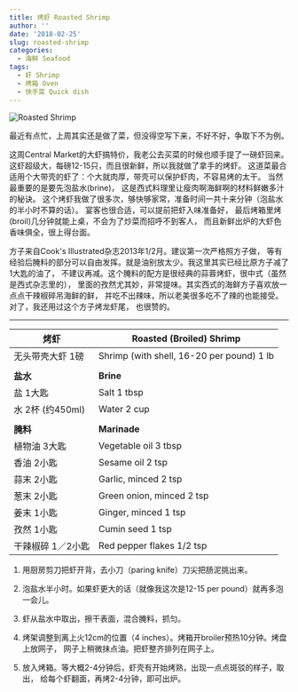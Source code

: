 ```yaml
---
title: 烤虾 Roasted Shrimp
author: ''
date: '2018-02-25'
slug: roasted-shrimp
categories:
  - 海鲜 Seafood
tags:
  - 虾 Shrimp
  - 烤箱 Oven
  - 快手菜 Quick dish
---
```


![Roasted Shrimp](/img/2018-02-25-roasted-shrimp.jpg)

最近有点忙，上周其实还是做了菜，但没得空写下来，不好不好，争取下不为例。

这周Central Market的大虾搞特价，我老公去买菜的时候也顺手提了一磅虾回来。
这虾超级大，每磅12-15只，而且很新鲜，所以我就做了拿手的烤虾。
这道菜最合适用个大带壳的虾了：个大就肉厚，带壳可以保护虾肉，不容易烤的太干。
当然最重要的是要先泡盐水(brine)，
这是西式料理里让瘦肉啊海鲜啊的材料鲜嫩多汁的秘诀。
这个烤虾我做了很多次，够快够家常，准备时间一共十来分钟（泡盐水的半小时不算的话）。
宴客也很合适，可以提前把虾入味准备好，
最后烤箱里烤(broil)几分钟就能上桌，不会为了炒菜而招呼不到客人，
而且新鲜出炉的大虾色香味俱全，很上得台面。

方子来自Cook's Illustrated杂志2013年1/2月。建议第一次严格照方子做，
等有经验后腌料的部分可以自由发挥。就是油别放太少。我这里其实已经比原方子减了1大匙的油了，
不建议再减。这个腌料的配方是很经典的蒜蓉烤虾，很中式（虽然是西式杂志里的），
里面的孜然尤其妙，非常提味。其实西式的海鲜方子喜欢放一点点干辣椒碎吊海鲜的鲜，
并吃不出辣味，所以老美很多吃不了辣的也能接受。对了，我还用过这个方子烤龙虾尾，
也很赞的。

___
|烤虾                                   |Roasted (Broiled) Shrimp           |
|---------------------------------------|-------------------------|
|无头带壳大虾 1磅                       |Shrimp (with shell, 16-20 per pound)  1 lb     |
|                                       |             |
|**盐水**                               |**Brine**             |
|盐 1大匙                               |Salt 1 tbsp             |
|水 2杯 (约450ml)                       |Water 2 cup             |
|                                       |             |
|**腌料**                               |**Marinade**             |
|植物油 3大匙                           |Vegetable oil 3 tbsp             |
|香油 2小匙                             |Sesame oil 2 tsp             |
|蒜末 2小匙                             |Garlic, minced 2 tsp             |
|葱末 2小匙                             |Green onion, minced 2 tsp             |
|姜末 1小匙                             |Ginger, minced 1 tsp             |
|孜然 1小匙                             |Cumin seed 1 tsp             |
|干辣椒碎 1／2小匙                      |Red pepper flakes 1/2 tsp             |

1. 用厨房剪刀把虾开背，去小刀（paring knife）刀尖把肠泥挑出来。

2. 泡盐水半小时。如果虾更大的话（就像我这次是12-15 per pound）就再多泡一会儿。

3. 虾从盐水中取出，擦干表面，混合腌料，抓匀。

4. 烤架调整到离上火12cm的位置（4 inches）。烤箱开broiler预热10分钟。烤盘上放网子，
网子上稍微抹点油。把虾整齐排列在网子上。

5. 放入烤箱。等大概2-4分钟后，虾壳有开始烤熟，出现一点点斑驳的样子，取出，
给每个虾翻面，再烤2-4分钟，即可出炉。




